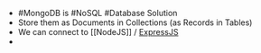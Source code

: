 - #MongoDB is #NoSQL #Database Solution
- Store them as Documents in Collections (as Records in Tables)
- We can connect to [[NodeJS]] / [ExpressJS](../ExpressJS/ExpressJS.md)
- 